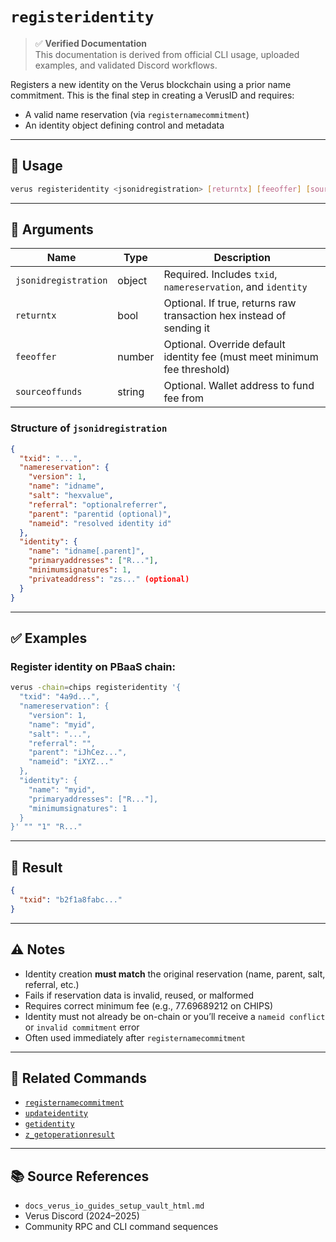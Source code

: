 # `registeridentity`

> ✅ **Verified Documentation**  
> This documentation is derived from official CLI usage, uploaded examples, and validated Discord workflows.

Registers a new identity on the Verus blockchain using a prior name commitment. This is the final step in creating a VerusID and requires:
- A valid name reservation (via `registernamecommitment`)
- An identity object defining control and metadata

---

## 🔧 Usage
```bash
verus registeridentity <jsonidregistration> [returntx] [feeoffer] [sourceoffunds]
```

---

## 🧾 Arguments

| Name              | Type    | Description                                                                 |
|-------------------|---------|-----------------------------------------------------------------------------|
| `jsonidregistration` | object | Required. Includes `txid`, `namereservation`, and `identity`               |
| `returntx`        | bool    | Optional. If true, returns raw transaction hex instead of sending it       |
| `feeoffer`        | number  | Optional. Override default identity fee (must meet minimum fee threshold)  |
| `sourceoffunds`   | string  | Optional. Wallet address to fund fee from                                   |

### Structure of `jsonidregistration`
```json
{
  "txid": "...",
  "namereservation": {
    "version": 1,
    "name": "idname",
    "salt": "hexvalue",
    "referral": "optionalreferrer",
    "parent": "parentid (optional)",
    "nameid": "resolved identity id"
  },
  "identity": {
    "name": "idname[.parent]",
    "primaryaddresses": ["R..."],
    "minimumsignatures": 1,
    "privateaddress": "zs..." (optional)
  }
}
```

---

## ✅ Examples

### Register identity on PBaaS chain:
```bash
verus -chain=chips registeridentity '{
  "txid": "4a9d...",
  "namereservation": {
    "version": 1,
    "name": "myid",
    "salt": "...",
    "referral": "",
    "parent": "iJhCez...",
    "nameid": "iXYZ..."
  },
  "identity": {
    "name": "myid",
    "primaryaddresses": ["R..."],
    "minimumsignatures": 1
  }
}' "" "1" "R..."
```

---

## 🧪 Result
```json
{
  "txid": "b2f1a8fabc..."
}
```

---

## ⚠️ Notes
- Identity creation **must match** the original reservation (name, parent, salt, referral, etc.)
- Fails if reservation data is invalid, reused, or malformed
- Requires correct minimum fee (e.g., 77.69689212 on CHIPS)
- Identity must not already be on-chain or you’ll receive a `nameid conflict` or `invalid commitment` error
- Often used immediately after `registernamecommitment`

---

## 🔗 Related Commands
- [`registernamecommitment`](./registernamecommitment.md)
- [`updateidentity`](./updateidentity.md)
- [`getidentity`](./getidentity.md)
- [`z_getoperationresult`](./z_getoperationresult.md)

---

## 📚 Source References
- `docs_verus_io_guides_setup_vault_html.md`
- Verus Discord (2024–2025)
- Community RPC and CLI command sequences
